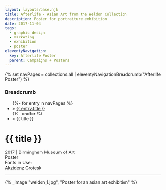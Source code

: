 ```yaml
---
layout: layouts/base.njk
title: Afterlife - Asian Art from the Weldon Collection
description: Poster for portraiture exhibition
date: 2017-11-04
tags:
  - graphic design
  - marketing
  - exhibition
  - poster
eleventyNavigation:
  key: Afterlife Poster
  parent: Campaigns + Posters
---
```

{% set navPages = collections.all | eleventyNavigationBreadcrumb("Afterlife Poster") %}
<div class="breadcrumb">
    <h3 class="visually-hidden">Breadcrumb</h3>
	<ul class="nav">
            {%- for entry in navPages %}
		<li class="nav-item"{% if entry.url == page.url %} class="active-breadcrumb"{% endif %}> » <a href="{{ entry.url }}">{{ entry.title }}</a></li>
  	    	{%- endfor %}
	    <li class="nav-item"><active-breadcrumb>» {{ title }}</active-breadcrumb></li>
	</ul>
</div>
<div class="container">
	<div class="row"></div>
	<div class="row">
		<div class="col-4 col-4-md col-4-lg">
			<h1>{{ title }}</h1>
			<figcaption>2017 | Birmingham Museum of Art</figcaption>
			<figcaption>Poster</figcaption>
			<figcaption>Fonts in Use:</br>Akzidenz Grotesk</figcaption>
            <hr>
		</div>
        <div class="col"></div>
        <div class="col-6 col-6-md col-6-lg">
	    	{% _image "weldon_1.jpg", "Poster for an asian art exhibition" %}
		</div>
	</div>
</div>